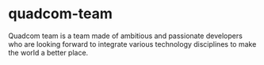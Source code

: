 # quadcom-team
Quadcom team is a team made of ambitious and passionate developers who are looking forward to integrate various technology disciplines to make the world a better place.
